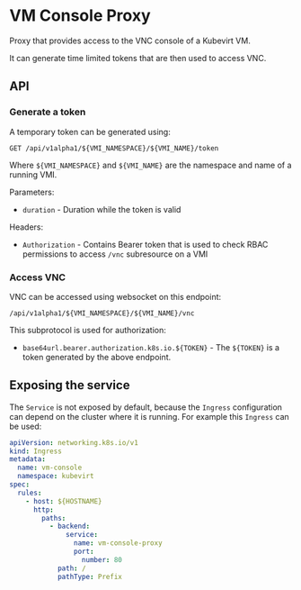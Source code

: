 # VM Console Proxy

Proxy that provides access to the VNC console of a Kubevirt VM.

It can generate time limited tokens that are then used to access VNC.

## API

### Generate a token
A temporary token can be generated using:
```
GET /api/v1alpha1/${VMI_NAMESPACE}/${VMI_NAME}/token
``` 
Where `${VMI_NAMESPACE}` and `${VMI_NAME}` are the namespace
and name of a running VMI.

Parameters:
- `duration` - Duration while the token is valid

Headers:
- `Authorization` - Contains Bearer token that is used to check
  RBAC permissions to access `/vnc` subresource on a VMI

### Access VNC
VNC can be accessed using websocket on this endpoint:
```
/api/v1alpha1/${VMI_NAMESPACE}/${VMI_NAME}/vnc
```

This subprotocol is used for authorization:
- `base64url.bearer.authorization.k8s.io.${TOKEN}` - The `${TOKEN}`
   is a token generated by the above endpoint.

## Exposing the service

The `Service` is not exposed by default, because the `Ingress` configuration
can depend on the cluster where it is running. For example this `Ingress` can be used:

```yaml
apiVersion: networking.k8s.io/v1
kind: Ingress
metadata:
  name: vm-console
  namespace: kubevirt
spec:
  rules:
    - host: ${HOSTNAME}
      http:
        paths:
          - backend:
              service:
                name: vm-console-proxy
                port:
                  number: 80
            path: /
            pathType: Prefix
```
